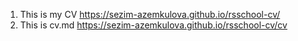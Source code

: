 1. This is my CV https://sezim-azemkulova.github.io/rsschool-cv/    
2. This is cv.md https://sezim-azemkulova.github.io/rsschool-cv/cv